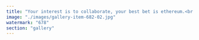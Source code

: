 ```yaml
---
title: "Your interest is to collaborate, your best bet is ethereum.<br />Stake in the game."
image: "./images/gallery-item-682-02.jpg"
watermark: "678"
section: "gallery"
---
```

